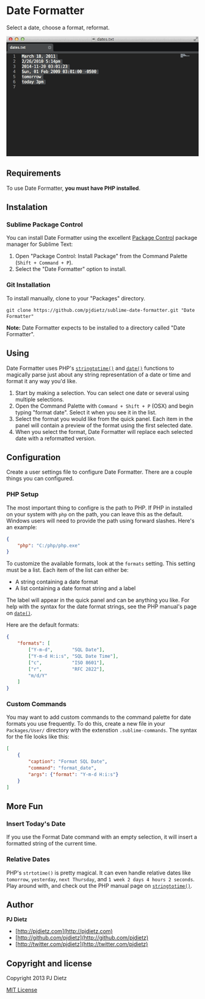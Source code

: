 # Date Formatter

Select a date, choose a format, reformat.

<img src="images/dates.gif" alt="Demonstration" />

## Requirements

To use Date Formatter, **you must have PHP installed**.

## Instalation

### Sublime Package Control

You can install Date Formatter using the excellent [Package Control][] package manager for Sublime Text:

1. Open "Package Control: Install Package" from the Command Palette (`Shift + Command + P`).
2. Select the "Date Formatter" option to install.

[Package Control]: http://wbond.net/sublime_packages/package_control

### Git Installation

To install manually, clone to your "Packages" directory.

```
git clone https://github.com/pjdietz/sublime-date-formatter.git "Date Formatter"
```

**Note:** Date Formatter expects to be installed to a directory called "Date Formatter".

## Using

Date Formatter uses PHP's [`stringtotime()`](http://php.net/manual/en/function.strtotime.php) and [`date()`](http://us2.php.net/manual/en/function.date.php) functions to magically parse just about any string representation of a date or time and format it any way you'd like.

1. Start by making a selection. You can select one date or several using multiple selections.
2. Open the Command Palette with `Command + Shift + P` (OSX) and begin typing "format date". Select it when you see it in the list.
3. Select the format you would like from the quick panel. Each item in the panel will contain a preview of the format using the first selected date.
4. When you select the format, Date Formatter will replace each selected date with a reformatted version.

## Configuration

Create a user settings file to configure Date Formatter. There are a couple things you can configured.

### PHP Setup

The most important thing to configre is the path to PHP. If PHP in installed on your system with `php` on the path, you can leave this as the default. Windows users will need to provide the path using forward slashes. Here's an example:

```json
{
    "php": "C:/php/php.exe"
}
```

To customize the available formats, look at the `formats` setting. This setting must be a list. Each item of the list can either be:

- A string containing a date format
- A list containing a date format string and a label

The label will appear in the quick panel and can be anything you like. For help with the syntax for the date format strings, see the PHP manual's page on [`date()`](http://us2.php.net/manual/en/function.date.php).

Here are the default formats:

```json
{
    "formats": [
        ["Y-m-d",       "SQL Date"],
        ["Y-m-d H:i:s", "SQL Date Time"],
        ["c",           "ISO 8601"],
        ["r",           "RFC 2822"],
        "m/d/Y"
    ]
}
```

### Custom Commands

You may want to add custom commands to the command palette for date formats you use frequently. To do this, create a new file in your `Packages/User/` directory with the extenstion `.sublime-commands`. The syntax for the file looks like this:

```json
[
    {
        "caption": "Format SQL Date",
        "command": "format_date",
        "args": {"format": "Y-m-d H:i:s"}
    }
]
```

## More Fun

### Insert Today's Date

If you use the Format Date command with an empty selection, it will insert a formatted string of the current time.

### Relative Dates

PHP's `strtotime()` is pretty magical. It can even handle relative dates like `tomorrow`, `yesterday`, `next Thursday`, and `1 week 2 days 4 hours 2 seconds`. Play around with, and check out the PHP manual page on [`stringtotime()`](http://php.net/manual/en/function.strtotime.php).


## Author

**PJ Dietz**

+ [http://pjdietz.com](http://pjdietz.com)
+ [http://github.com/pjdietz](http://github.com/pjdietz)
+ [http://twitter.com/pjdietz](http://twitter.com/pjdietz)

## Copyright and license
Copyright 2013 PJ Dietz

[MIT License](LICENSE)
